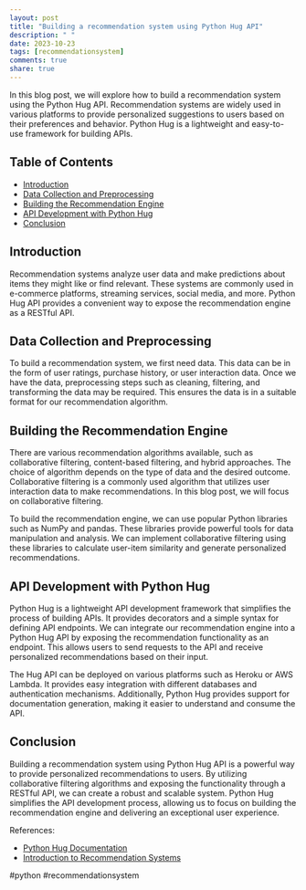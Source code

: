 ```yaml
---
layout: post
title: "Building a recommendation system using Python Hug API"
description: " "
date: 2023-10-23
tags: [recommendationsystem]
comments: true
share: true
---
```


In this blog post, we will explore how to build a recommendation system using the Python Hug API. Recommendation systems are widely used in various platforms to provide personalized suggestions to users based on their preferences and behavior. Python Hug is a lightweight and easy-to-use framework for building APIs.

## Table of Contents
- [Introduction](#introduction)
- [Data Collection and Preprocessing](#data-collection-and-preprocessing)
- [Building the Recommendation Engine](#building-the-recommendation-engine)
- [API Development with Python Hug](#api-development-with-python-hug)
- [Conclusion](#conclusion)

## Introduction

Recommendation systems analyze user data and make predictions about items they might like or find relevant. These systems are commonly used in e-commerce platforms, streaming services, social media, and more. Python Hug API provides a convenient way to expose the recommendation engine as a RESTful API.

## Data Collection and Preprocessing

To build a recommendation system, we first need data. This data can be in the form of user ratings, purchase history, or user interaction data. Once we have the data, preprocessing steps such as cleaning, filtering, and transforming the data may be required. This ensures the data is in a suitable format for our recommendation algorithm.

## Building the Recommendation Engine

There are various recommendation algorithms available, such as collaborative filtering, content-based filtering, and hybrid approaches. The choice of algorithm depends on the type of data and the desired outcome. Collaborative filtering is a commonly used algorithm that utilizes user interaction data to make recommendations. In this blog post, we will focus on collaborative filtering.

To build the recommendation engine, we can use popular Python libraries such as NumPy and pandas. These libraries provide powerful tools for data manipulation and analysis. We can implement collaborative filtering using these libraries to calculate user-item similarity and generate personalized recommendations.

## API Development with Python Hug

Python Hug is a lightweight API development framework that simplifies the process of building APIs. It provides decorators and a simple syntax for defining API endpoints. We can integrate our recommendation engine into a Python Hug API by exposing the recommendation functionality as an endpoint. This allows users to send requests to the API and receive personalized recommendations based on their input.

The Hug API can be deployed on various platforms such as Heroku or AWS Lambda. It provides easy integration with different databases and authentication mechanisms. Additionally, Python Hug provides support for documentation generation, making it easier to understand and consume the API.

## Conclusion

Building a recommendation system using Python Hug API is a powerful way to provide personalized recommendations to users. By utilizing collaborative filtering algorithms and exposing the functionality through a RESTful API, we can create a robust and scalable system. Python Hug simplifies the API development process, allowing us to focus on building the recommendation engine and delivering an exceptional user experience.

References:
- [Python Hug Documentation](https://www.hug.rest/)
- [Introduction to Recommendation Systems](https://en.wikipedia.org/wiki/Recommender_system) 

#python #recommendationsystem